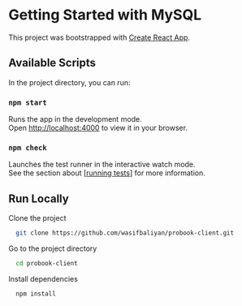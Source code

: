 
# Getting Started with MySQL

This project was bootstrapped with [Create React App](https://github.com/facebook/create-react-app).

## Available Scripts

In the project directory, you can run:

### `npm start`

Runs the app in the development mode.\
Open [http://localhost:4000](http://localhost:4000) to view it in your browser.

### `npm check`

Launches the test runner in the interactive watch mode.\
See the section about [[running tests](http://localhost:4000)] for more information.

## Run Locally

Clone the project

```bash
  git clone https://github.com/wasifbaliyan/probook-client.git
```

Go to the project directory

```bash
  cd probook-client
```

Install dependencies

```bash
  npm install
```

```










